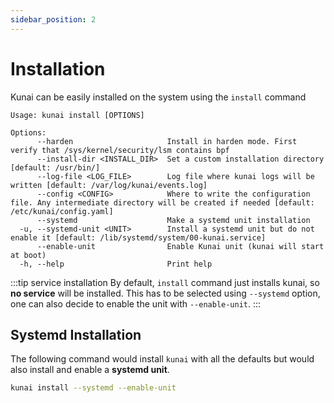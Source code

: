 ```yaml
---
sidebar_position: 2
---
```


# Installation

Kunai can be easily installed on the system using the `install` command

```
Usage: kunai install [OPTIONS]

Options:
      --harden                     Install in harden mode. First verify that /sys/kernel/security/lsm contains bpf
      --install-dir <INSTALL_DIR>  Set a custom installation directory [default: /usr/bin/]
      --log-file <LOG_FILE>        Log file where kunai logs will be written [default: /var/log/kunai/events.log]
      --config <CONFIG>            Where to write the configuration file. Any intermediate directory will be created if needed [default: /etc/kunai/config.yaml]
      --systemd                    Make a systemd unit installation
  -u, --systemd-unit <UNIT>        Install a systemd unit but do not enable it [default: /lib/systemd/system/00-kunai.service]
      --enable-unit                Enable Kunai unit (kunai will start at boot)
  -h, --help                       Print help
```

:::tip service installation
By default, `install` command just installs kunai, so **no service** will be installed. This has to be selected using `--systemd` option, one can also decide to enable the unit with
`--enable-unit`.
:::

## Systemd Installation

The following command would install `kunai` with all the defaults but
would also install and enable a **systemd unit**. 

```bash
kunai install --systemd --enable-unit
```